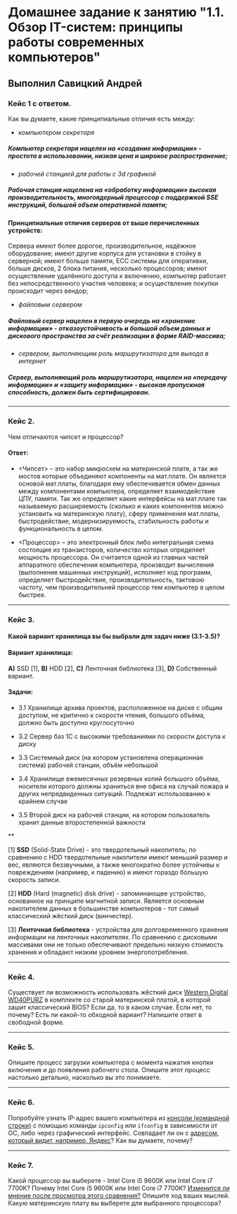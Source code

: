 # Домашнее задание к занятию "1.1. Обзор IT-систем: принципы работы современных компьютеров"

## Выполнил Савицкий Андрей

### Кейс 1 с ответом.

Как вы думаете, какие принципиальные отличия есть между:

* *компьютером секретаря*
##### Компьютер секретаря нацелен на «создание информации» - простота в использовании, низкая цена и широкое распространение; 

* *рабочей станцией для работы с 3d графикой*
##### Рабочая станция нацелена на «обработку информации» высокая производительность, многоядерный процессор с поддержкой SSE инструкций, большой объем оперативной памяти;  

#### Принципиальные отличия серверов от выше перечисленных устройств:
Сервера имеют более дорогое, производительное, надёжное оборудование; имеют другие корпуса для установки в стойку в серверной; имеют больше памяти, ЕСС системы для оперативки, больше дисков, 2 блока питания, несколько процессоров; имеют осуществление удалённого доступа к включению, компьютер работает без непосредственного участия человека; и осуществление покупки происходит через вендор;

* *файловым сервером*
##### Файловый сервер нацелен в первую очередь на «хранение информации» - отказоустойчивость и большой объем данных и дискового пространства за счёт реализации в форме RAID-массива; 

* *сервером, выполняющим роль маршрутизатора для выхода в интернет*
##### Сервер, выполняющий роль маршрутизатора, нацелен на «передачу информации» и «защиту информации» - высокая пропускная способность, должен быть сертифицирован.  

---

### Кейс 2.

Чем отличаются чипсет и процессор? 

#### Ответ:
* <Чипсет> – это набор микросхем на материнской плате, а так же мостов которые объединяют компоненты на мат.плате. Он является основой мат.платы, благодаря ему обеспечивается обмен данных между компонентами компьютера, определяет взаимодействие ЦПУ, памяти. Так же определяет какие интерфейсы на мат.плате так называемую расширяемость (сколько и каких компонентов можно установить на материнскую плату), сферу применения мат.платы, быстродействие, модернизируемость, стабильность работы и функциональность в целом. 

* <Процессор> – это электронный блок либо интегральная схема состоящие из транзисторов, количество которых определяет мощность процессора. Он считается одной из главных частей аппаратного обеспечения компьютера, производит вычисления (выполнение машинных инструкций), исполняет код программ, определяет быстродействие, производительность, тактовою частоту, чем производительней процессор тем компьютер в целом быстрее.  

---

### Кейс 3.

#### Какой вариант хранилища вы бы выбрали для задач ниже (3.1-3.5)?


#### Вариант хранилища:

**А)** SSD [1], **B)** HDD [2], **C)** Ленточная библиотека [3], **D)** Собственный вариант.

#### Задачи:

* 3.1 Хранилище архива проектов, расположенное на диске с общим доступом, не критично к скорости чтения, большого объёма, должно быть доступно круглосуточно

* 3.2 Сервер баз 1С с высокими требованиями по скорости доступа к диску

* 3.3 Системный диск (на котором установлена операционная система) рабочей станции, объём небольшой

* 3.4 Хранилище ежемесячных резервных копий большого объёма, носители которого должны храниться вне офиса на случай пожара и других непредвиденных ситуаций. Подлежат использованию к крайнем случае

* 3.5 Второй диск на рабочей станции, на котором пользователь хранит данные второстепенной важности

**

[1] **SSD** (Solid-State Drive) - это твердотельный накопитель; по сравнению с HDD твердотельные накопители имеют меньший размер и вес, являются беззвучными, а также многократно более устойчивы к повреждениям (например, к падению) и имеют гораздо бóльшую скорость записи.

[2] **HDD** (Hard (magnetic) disk drive) - запоминающее устройство, основанное на принципе магнитной записи. Является основным накопителем данных в большинстве компьютеров - тот самый классический жёсткий диск (винчестер).

[3] **Ленточная библиотека** - устройства для долговременного хранения информации на ленточных накопителях. По сравнению с дисковыми массивами они не только обеспечивают предельно низкую стоимость хранения и обладают низким уровнем энергопотребления.

---

### Кейс 4.

Существует ли возможность использовать жёсткий диск [Western Digital WD40PURZ](https://market.yandex.ru/product--zhestkii-disk-western-digital-wd40purz/1729220435) в комплекте со старой материнской платой, в которой зашит классический BIOS?
Если да, то в каком случае. Если нет, то почему? Есть ли какой-то обходной вариант? Напишите ответ в свободной форме.

---

### Кейс 5.

Опишите процесс загрузки компьютера с момента нажатия кнопки включения и до появления рабочего стола.
Опишите этот процесс настолько детально, насколько вы это понимаете.

---


### Кейс 6.

Попробуйте узнать IP-адрес вашего компьютера из [консоли (командной строки)](https://webkyrs.info/post/chto-takoe-komandnaia-stroka-kak-ee-zapustit-na-windows-linux-i-mac) с помощью команды `ipconfig` или `ifconfig` в зависимости от ОС, либо через графический интерфейс.
Совпадает ли он с [адресом, который видит, например, Яндекс](https://internet.yandex.ru)? Как вы думаете, почему?

---

### Кейс 7.

Какой процессор вы выберете - Intel Core i5 9600K или Intel Core i7 7700K?
Почему Intel Core i5 9600K или Intel Core i7 7700K? [Изменится ли мнение после просмотра этого сравнения?](https://cpu.userbenchmark.com/Compare/Intel-Core-i5-9600K-vs-Intel-Core-i7-7700K/4031vs3647) Опишите ход ваших мыслей.
Какую материнскую плату вы выберете для выбранного процессора?
